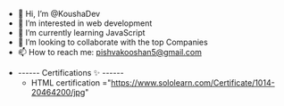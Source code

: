 - 👋 Hi, I’m @KoushaDev
- 👀 I’m interested in web development
- 🌱 I’m currently learning JavaScript
- 💞️ I’m looking to collaborate with the top Companies
- 📫 How to reach me: pishvakooshan5@gmail.com
* ------ Certifications ✨ ------
  - HTML certification ="https://www.sololearn.com/Certificate/1014-20464200/jpg"

<!---
KoushaDev/KoushaDev is a ✨ special ✨ repository because its `README.md` (this file) appears on your GitHub profile.
You can click the Preview link to take a look at your changes.
--->
